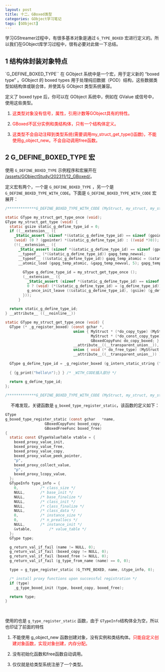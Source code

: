 ```yaml
---
layout: post
title: 十二、GBoxed类型
categories: GObject学习笔记
tags: [GObject]
---
```


学习GStreamer过程中，有很多基本对象是通过 `G_TYPE_BOXED` 宏进行定义的。所以我们在GObject库学习过程中，很有必要对此做一下总结。

## 1 结构体封装对象特点

`G_DEFINE_BOXED_TYPE`` 在 GObject 系统中是一个宏，用于定义新的 “boxed type” 。GObject 的 boxed types 用于处理纯旧数据（POD）结构，这些数据类型如结构体或联合体，并使其与 GObject 类型系统兼容。

定义了 boxed type 后，你可以在 GObject 系统中，例如在 GValue 或信号中，使用这些类型。

1. <span style="color:red">这类型对象没有信号，属性，引用计数等GObject具有的特性。<span>

2. <span style="color:red">GBoxed不区分实例和类结构体，只有一个结构体定义。<span>

3. <span style="color:red">这类型不会自动注释到类型系统(需要调用my_struct_get_type()函数)，不能使用g_object_new。不会自动调用free函数。<span>

## 2 G_DEFINE_BOXED_TYPE 宏

使用 `G_DEFINE_BOXED_TYPE` 示例程序和宏展开在 [/assets/GObjectStudy/202311/12_GBoxed/](/assets/GObjectStudy/202311/12_GBoxed/)。

定义宏有两个，一个是 `G_DEFINE_BOXED_TYPE` ，另一个是 `G_DEFINE_BOXED_TYPE_WITH_CODE`。下面是 `G_DEFINE_BOXED_TYPE_WITH_CODE` 宏展开：

```c
/*************G_DEFINE_BOXED_TYPE_WITH_CODE (MyStruct, my_struct, my_struct_copy, my_struct_free, g_print("hello\n"));****************展开********************************/

static GType my_struct_get_type_once (void); 
GType my_struct_get_type (void) { 
  static gsize static_g_define_type_id = 0; 
  if ((__extension__ ({ 
    _Static_assert (sizeof *(&static_g_define_type_id) == sizeof (gpointer), "Expression evaluates to false"); 
    (void) (0 ? (gpointer) *(&static_g_define_type_id) : ((void *)0)); 
    (!(__extension__ ({ 
      _Static_assert (sizeof *(&static_g_define_type_id) == sizeof (gpointer), "Expression evaluates to false"); 
      __typeof__ (*(&static_g_define_type_id)) gapg_temp_newval; 
      __typeof__ ((&static_g_define_type_id)) gapg_temp_atomic = (&static_g_define_type_id); 
      __atomic_load (gapg_temp_atomic, &gapg_temp_newval, 5); gapg_temp_newval; })) && g_once_init_enter (&static_g_define_type_id)); }))) { 
        
        GType g_define_type_id = my_struct_get_type_once (); 
        (__extension__ ({ 
          _Static_assert (sizeof *(&static_g_define_type_id) == sizeof (gpointer), "Expression evaluates to false"); 
          0 ? (void) (*(&static_g_define_type_id) = (g_define_type_id)) : (void) 0; 
          g_once_init_leave ((&static_g_define_type_id), (gsize) (g_define_type_id)); 
        })); 
      } 
      
  return static_g_define_type_id; 
} __attribute__ ((__noinline__)) 

static GType my_struct_get_type_once (void) { 
  GType (* _g_register_boxed) (const gchar *, 
                               union { MyStruct * (*do_copy_type) (MyStruct *); 
                                       MyStruct * (*do_const_copy_type) (const MyStruct *); 
                                       GBoxedCopyFunc do_copy_boxed; } 
                               __attribute__((__transparent_union__)), 
                               union { void (* do_free_type) (MyStruct *); GBoxedFreeFunc do_free_boxed; } 
                               __attribute__((__transparent_union__)) ) = g_boxed_type_register_static; 
                               
  GType g_define_type_id = _g_register_boxed (g_intern_static_string ("MyStruct"), my_struct_copy, my_struct_free); 
  
  { {g_print("hello\n");} } /* _WITH_CODE插入部分 */
  
  return g_define_type_id; 
};

/*************G_DEFINE_BOXED_TYPE_WITH_CODE (MyStruct, my_struct, my_struct_copy, my_struct_free, g_print("hello\n"));****************展开结束********************************/
```
&emsp;
不难发现，关键函数是 `g_boxed_type_register_static`，该函数的定义如下：

```c
GType
g_boxed_type_register_static (const gchar   *name,
			      GBoxedCopyFunc boxed_copy,
			      GBoxedFreeFunc boxed_free)
{
  static const GTypeValueTable vtable = {
    boxed_proxy_value_init,
    boxed_proxy_value_free,
    boxed_proxy_value_copy,
    boxed_proxy_value_peek_pointer,
    "p",
    boxed_proxy_collect_value,
    "p",
    boxed_proxy_lcopy_value,
  };
  GTypeInfo type_info = {
    0,			/* class_size */
    NULL,		/* base_init */
    NULL,		/* base_finalize */
    NULL,		/* class_init */
    NULL,		/* class_finalize */
    NULL,		/* class_data */
    0,			/* instance_size */
    0,			/* n_preallocs */
    NULL,		/* instance_init */
    &vtable,		/* value_table */
  };
  GType type;

  g_return_val_if_fail (name != NULL, 0);
  g_return_val_if_fail (boxed_copy != NULL, 0);
  g_return_val_if_fail (boxed_free != NULL, 0);
  g_return_val_if_fail (g_type_from_name (name) == 0, 0);

  type = g_type_register_static (G_TYPE_BOXED, name, &type_info, 0);

  /* install proxy functions upon successful registration */
  if (type)
    _g_type_boxed_init (type, boxed_copy, boxed_free);

  return type;
}
```
&emsp;

使用的也是 `g_type_register_static` 函数，由于 `GTypeInfo`结构体全为空，所以也印证了前面的特性

1. 不能使用 g_object_new 函数创建对象，没有实例和类结构体。<span style="color: red;">只能自定义创建对象函数，实现对象创建，内存分配。</span>

2. 没有初始化函数和free函数自动调用。

3. 仅仅就是给类型系统注册了一个类型。